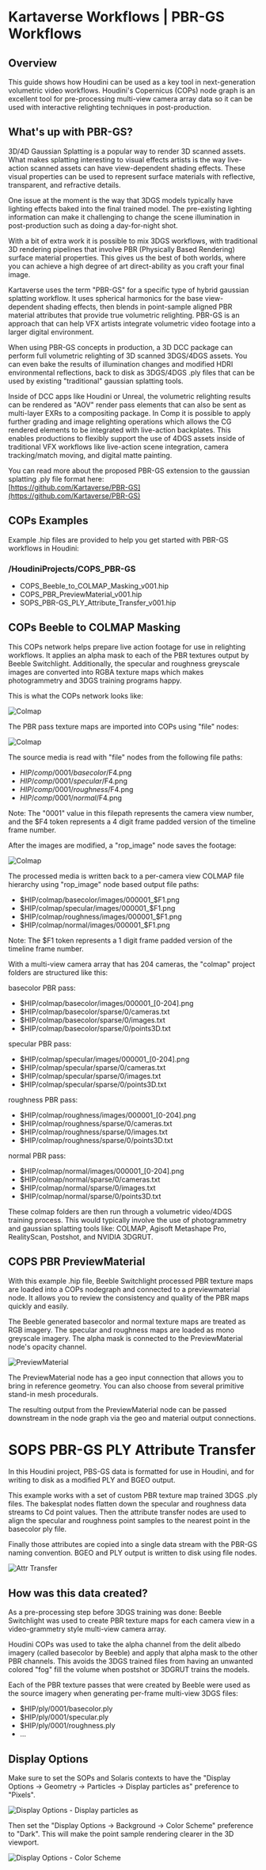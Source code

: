 # Kartaverse Workflows | PBR-GS Workflows

## Overview

This guide shows how Houdini can be used as a key tool in next-generation volumetric video workflows. Houdini's Copernicus (COPs) node graph is an excellent tool for pre-processing multi-view camera array data so it can be used with interactive relighting techniques in post-production.

## What's up with PBR-GS?

3D/4D Gaussian Splatting is a popular way to render 3D scanned assets. What makes splatting interesting to visual effects artists is the way live-action scanned assets can have view-dependent shading effects. These visual properties can be used to represent surface materials with reflective, transparent, and refractive details.

One issue at the moment is the way that 3DGS models typically have lighting effects baked into the final trained model. The pre-existing lighting information can make it challenging to change the scene illumination in post-production such as doing a day-for-night shot.

With a bit of extra work it is possible to mix 3DGS workflows, with traditional 3D rendering pipelines that involve PBR (Physically Based Rendering) surface material properties. This gives us the best of both worlds, where you can achieve a high degree of art direct-ability as you craft your final image.

Kartaverse uses the term "PBR-GS" for a specific type of hybrid gaussian splatting workflow. It uses spherical harmonics for the base view-dependent shading effects, then blends in point-sample aligned PBR material attributes that provide true volumetric relighting. PBR-GS is an approach that can help VFX artists integrate volumetric video footage into a larger digital environment.

When using PBR-GS concepts in production, a 3D DCC package can perform full volumetric relighting of 3D scanned 3DGS/4DGS assets. You can even bake the results of illumination changes and modified HDRI environmental reflections, back to disk as 3DGS/4DGS .ply files that can be used by existing "traditional" gaussian splatting tools.

Inside of DCC apps like Houdini or Unreal, the  volumetric relighting results can be rendered as "AOV" render pass elements that can also be sent as multi-layer EXRs to a compositing package. In Comp it is possible to apply further grading and image relighting operations which allows the CG rendered elements to be integrated with live-action backplates. This enables productions to flexibly support the use of 4DGS assets inside of traditional VFX workflows like live-action scene integration, camera tracking/match moving, and digital matte painting.

You can read more about the proposed PBR-GS extension to the gaussian splatting .ply file format here:  
[https://github.com/Kartaverse/PBR-GS](https://github.com/Kartaverse/PBR-GS)

## COPs Examples

Example .hip files are provided to help you get started with PBR-GS workflows in Houdini:

### /HoudiniProjects/COPS_PBR-GS

- COPS_Beeble_to_COLMAP_Masking_v001.hip
- COPS_PBR_PreviewMaterial_v001.hip
- SOPS_PBR-GS_PLY_Attribute_Transfer_v001.hip

## COPs Beeble to COLMAP Masking

This COPs network helps prepare live action footage for use in relighting workflows. It applies an alpha mask to each of the PBR textures output by Beeble Switchlight. Additionally, the specular and roughness greyscale images are converted into RGBA texture maps which makes photogrammetry and 3DGS training programs happy.

This is what the COPs network looks like:

![Colmap](Images/COPS_Beeble_to_COLMAP_Masking.png)

The PBR pass texture maps are imported into COPs using "file" nodes:

![Colmap](Images/COPS_COLMAP_basecolor.png)

The source media is read with "file" nodes from the following file paths:

- $HIP/comp/0001/basecolor/$F4.png
- $HIP/comp/0001/specular/$F4.png
- $HIP/comp/0001/roughness/$F4.png
- $HIP/comp/0001/normal/$F4.png

Note: The "0001" value in this filepath represents the camera view number, and the $F4 token represents a 4 digit frame padded version of the timeline frame number.

After the images are modified, a "rop_image" node saves the footage:

![Colmap](Images/COPS_COLMAP_basecolor_rop_image.png)

The processed media is written back to a per-camera view COLMAP file hierarchy using "rop_image" node based output file paths:

- $HIP/colmap/basecolor/images/000001_$F1.png
- $HIP/colmap/specular/images/000001_$F1.png
- $HIP/colmap/roughness/images/000001_$F1.png
- $HIP/colmap/normal/images/000001_$F1.png

Note: The $F1 token represents a 1 digit frame padded version of the timeline frame number.

With a multi-view camera array that has 204 cameras, the "colmap" project folders are structured like this:

basecolor PBR pass:

- $HIP/colmap/basecolor/images/000001_[0-204].png
- $HIP/colmap/basecolor/sparse/0/cameras.txt
- $HIP/colmap/basecolor/sparse/0/images.txt
- $HIP/colmap/basecolor/sparse/0/points3D.txt

specular PBR pass:

- $HIP/colmap/specular/images/000001_[0-204].png
- $HIP/colmap/specular/sparse/0/cameras.txt
- $HIP/colmap/specular/sparse/0/images.txt
- $HIP/colmap/specular/sparse/0/points3D.txt

roughness PBR pass:

- $HIP/colmap/roughness/images/000001_[0-204].png
- $HIP/colmap/roughness/sparse/0/cameras.txt
- $HIP/colmap/roughness/sparse/0/images.txt
- $HIP/colmap/roughness/sparse/0/points3D.txt

normal PBR pass:

- $HIP/colmap/normal/images/000001_[0-204].png
- $HIP/colmap/normal/sparse/0/cameras.txt
- $HIP/colmap/normal/sparse/0/images.txt
- $HIP/colmap/normal/sparse/0/points3D.txt

These colmap folders are then run through a volumetric video/4DGS training process. This would typically involve the use of photogrammetry and gaussian splatting tools like: COLMAP, Agisoft Metashape Pro, RealityScan, Postshot, and NVIDIA 3DGRUT.

## COPS PBR PreviewMaterial

With this example .hip file, Beeble Switchlight processed PBR texture maps are loaded into a COPs nodegraph and connected to a previewmaterial node. It allows you to review the consistency and quality of the PBR maps quickly and easily.

The Beeble generated basecolor and normal texture maps are treated as RGB imagery. The specular and roughness maps are loaded as mono greyscale imagery. The alpha mask is connected to the PreviewMaterial node's opacity channel.

![PreviewMaterial](Images/COPS_PBR_PreviewMaterial.png)

The PreviewMaterial node has a geo input connection that allows you to bring in reference geometry. You can also choose from several primitive stand-in mesh procedurals.

The resulting output from the PreviewMaterial node can be passed downstream in the node graph via the geo and material output connections.

# SOPS PBR-GS PLY Attribute Transfer

In this Houdini project, PBS-GS data is formatted for use in Houdini, and for writing to disk as a modified PLY and BGEO output.

This example works with a set of custom PBR texture map trained 3DGS .ply files. The bakesplat nodes flatten down the specular and roughness data streams to Cd point values. Then the attribute transfer nodes are used to align the specular and roughness point samples to the nearest point in the basecolor ply file.

Finally those attributes are copied into a single data stream with the PBR-GS naming convention. BGEO and PLY output is written to disk using file nodes.

![Attr Transfer](Images/SOPS_PBR-GS_PLY_Attribute_Transfer.png)

## How was this data created?

As a pre-processing step before 3DGS training was done: Beeble Switchlight was used to create PBR texture maps for each camera view in a video-grammetry style multi-view camera array.

Houdini COPs was used to take the alpha channel from the delit albedo imagery (called basecolor by Beeble) and apply that alpha mask to the other PBR channels. This avoids the 3DGS trained files from having an unwanted colored "fog" fill the volume when postshot or 3DGRUT trains the models.

Each of the PBR texture passes that were created by Beeble were used as the source imagery when generating per-frame multi-view 3DGS files:

- $HIP/ply/0001/basecolor.ply
- $HIP/ply/0001/specular.ply
- $HIP/ply/0001/roughness.ply
- ...

## Display Options

Make sure to set the SOPs and Solaris contexts to have the "Display Options -> Geometry -> Particles -> Display particles as" preference to "Pixels".

![Display Options - Display particles as](Images/display_options_geometry.png)

Then set the "Display Options -> Background -> Color Scheme" preference to "Dark". This will make the point sample rendering clearer in the 3D viewport.

![Display Options - Color Scheme](Images/display_options_background.png)


